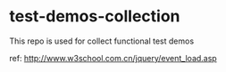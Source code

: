 # test-demos-collection
This repo is used for collect functional test demos

ref:
http://www.w3school.com.cn/jquery/event_load.asp

